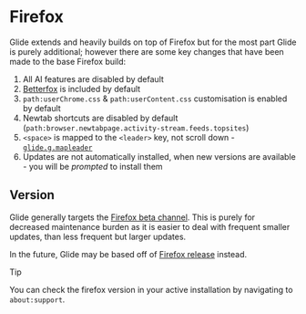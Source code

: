 # Firefox

Glide extends and heavily builds on top of Firefox but for the most part Glide is purely additional; however there are some key changes that have been made to the base Firefox build:

1. All AI features are disabled by default
2. [Betterfox](https://github.com/yokoffing/Betterfox) is included by default
3. `path:userChrome.css` & `path:userContent.css` customisation is enabled by default
4. Newtab shortcuts are disabled by default (`path:browser.newtabpage.activity-stream.feeds.topsites`)
5. `<space>` is mapped to the `<leader>` key, not scroll down - [`glide.g.mapleader`](api.md#glide.g.mapleader)
6. Updates are not automatically installed, when new versions are available - you will be *prompted* to install them

## Version

Glide generally targets the [Firefox beta channel](https://whattrainisitnow.com/release/?version=beta). This is purely for decreased maintenance burden as it is easier to deal with frequent smaller updates, than less frequent but larger updates.

In the future, Glide may be based off of [Firefox release](https://whattrainisitnow.com/release/?version=release) instead.

> [!TIP]
> You can check the firefox version in your active installation by navigating to `about:support`.

